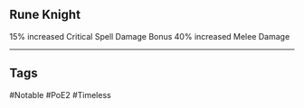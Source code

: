 ## Rune Knight
15% increased Critical Spell Damage Bonus
40% increased Melee Damage

---
## Tags
#Notable
#PoE2
#Timeless

